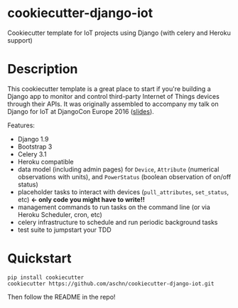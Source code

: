 # cookiecutter-django-iot
Cookiecutter template for IoT projects using Django (with celery and Heroku support)

# Description

This cookiecutter template is a great place to start if you're building a Django app to monitor and control third-party Internet of Things devices through their APIs. It was originally assembled to accompany my talk on Django for IoT at DjangoCon Europe 2016 ([slides](https://speakerdeck.com/aschn/django-for-internet-of-things-from-hackathon-to-production)).

Features:
* Django 1.9
* Bootstrap 3
* Celery 3.1
* Heroku compatible
* data model (including admin pages) for `Device`, `Attribute` (numerical observations with units), and `PowerStatus` (boolean observation of on/off status)
* placeholder tasks to interact with devices (`pull_attributes`, `set_status`, etc) **<- only code you might have to write!!**
* management commands to run tasks on the command line (or via Heroku Scheduler, cron, etc)
* celery infrastructure to schedule and run periodic background tasks
* test suite to jumpstart your TDD

# Quickstart

```
pip install cookiecutter
cookiecutter https://github.com/aschn/cookiecutter-django-iot.git
```

Then follow the README in the repo!
